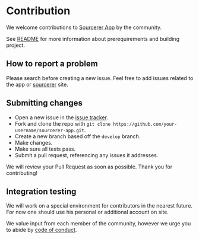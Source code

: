 # Contribution

We welcome contributions to [Sourcerer App](https://github.com/sourcerer-io/sourcerer-app) by the community.

See [README](https://github.com/sourcerer-io/sourcerer-app#build) for more information about prerequirements and building project.

## How to report a problem

Please search before creating a new issue. Feel free to add issues related to the app or [sourcerer](https://sourcerer.io) site.

## Submitting сhanges

* Open a new issue in the [issue tracker](https://github.com/sourcerer-io/sourcerer-app/issues).
* Fork and clone the repo with `git clone https://github.com/your-username/sourcerer-app.git`.
* Create a new branch based off the `develop` branch.
* Make changes.
* Make sure all tests pass.
* Submit a pull request, referencing any issues it addresses.

We will review your Pull Request as soon as possible. Thank you for contributing!

## Integration testing

We will work on a special environment for contributors in the nearest future. For now one should use his personal or additional account on site.

We value input from each member of the community, however we urge you to abide by [code of conduct](https://github.com/sourcerer-io/sourcerer-app/blob/master/CODE_OF_CONDUCT.md).
